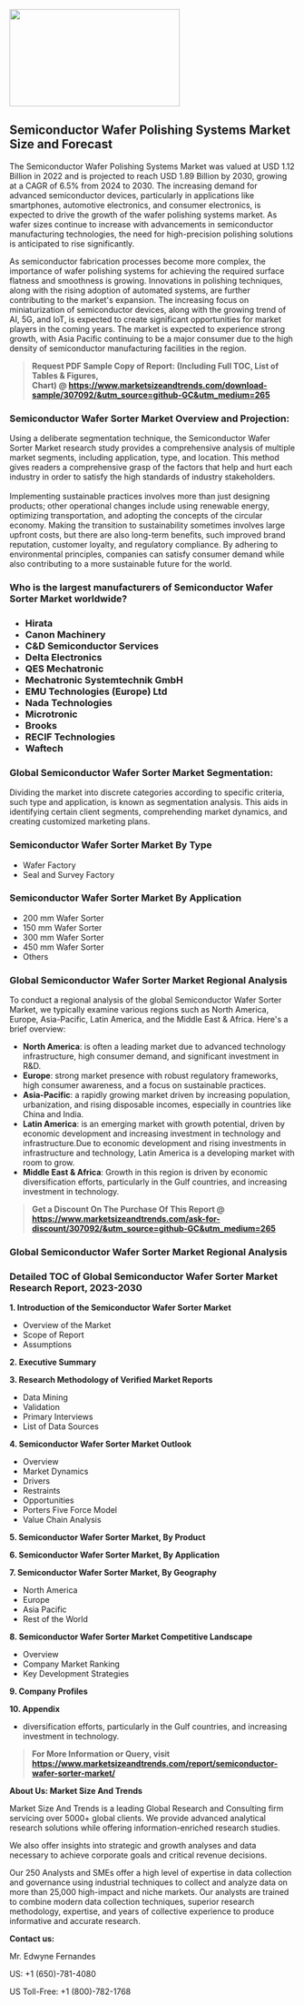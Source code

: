 <p><img class="alignnone size-medium wp-image-20088" src="https://ffe5etoiles.com/wp-content/uploads/2024/12/MST1-300x171.png" alt="" width="300" height="171" /></p><h2>Semiconductor Wafer Polishing Systems Market Size and Forecast</h2><p>The Semiconductor Wafer Polishing Systems Market was valued at USD 1.12 Billion in 2022 and is projected to reach USD 1.89 Billion by 2030, growing at a CAGR of 6.5% from 2024 to 2030. The increasing demand for advanced semiconductor devices, particularly in applications like smartphones, automotive electronics, and consumer electronics, is expected to drive the growth of the wafer polishing systems market. As wafer sizes continue to increase with advancements in semiconductor manufacturing technologies, the need for high-precision polishing solutions is anticipated to rise significantly.</p><p>As semiconductor fabrication processes become more complex, the importance of wafer polishing systems for achieving the required surface flatness and smoothness is growing. Innovations in polishing techniques, along with the rising adoption of automated systems, are further contributing to the market's expansion. The increasing focus on miniaturization of semiconductor devices, along with the growing trend of AI, 5G, and IoT, is expected to create significant opportunities for market players in the coming years. The market is expected to experience strong growth, with Asia Pacific continuing to be a major consumer due to the high density of semiconductor manufacturing facilities in the region.</p></p><blockquote id="" class=""><strong>Request PDF Sample Copy of Report: (Including Full TOC, List of Tables &amp; Figures, Chart)&nbsp;@&nbsp;<strong><a href="https://www.marketsizeandtrends.com/download-sample/307092/&utm_source=github-GC&utm_medium=265" target="_blank">https://www.marketsizeandtrends.com/download-sample/307092/&utm_source=github-GC&utm_medium=265</a></strong></strong></blockquote><h3 id="" class="">Semiconductor Wafer Sorter Market&nbsp;Overview and Projection:</h3><p id="" class="">Using a deliberate segmentation technique, the Semiconductor Wafer Sorter Market research study provides a comprehensive analysis of multiple market segments, including application, type, and location. This method gives readers a comprehensive grasp of the factors that help and hurt each industry in order to satisfy the high standards of industry stakeholders. <br /> <br />Implementing sustainable practices involves more than just designing products; other operational changes include using renewable energy, optimizing transportation, and adopting the concepts of the circular economy. Making the transition to sustainability sometimes involves large upfront costs, but there are also long-term benefits, such improved brand reputation, customer loyalty, and regulatory compliance. By adhering to environmental principles, companies can satisfy consumer demand while also contributing to a more sustainable future for the world.</p><h3 id="" class="">Who is the largest manufacturers of&nbsp;Semiconductor Wafer Sorter Market worldwide?</h3><h3 class=""><p><ul><li>Hirata </li><li> Canon Machinery </li><li> C&D Semiconductor Services </li><li> Delta Electronics </li><li> QES Mechatronic </li><li> Mechatronic Systemtechnik GmbH </li><li> EMU Technologies (Europe) Ltd </li><li> Nada Technologies </li><li> Microtronic </li><li> Brooks </li><li> RECIF Technologies </li><li> Waftech</li></ul></p></h3><h3 id="" class="">Global&nbsp;Semiconductor Wafer Sorter Market Segmentation:</h3><p id="" class="">Dividing the market into discrete categories according to specific criteria, such type and application, is known as segmentation analysis. This aids in identifying certain client segments, comprehending market dynamics, and creating customized marketing plans.</p><h3 id="" class="">Semiconductor Wafer Sorter Market&nbsp;By Type</h3><p><p><ul><li>Wafer Factory</li><li> Seal and Survey Factory</p></li></ul></p></p><h3 id="" class="">Semiconductor Wafer Sorter Market&nbsp;By Application</h3><p class=""><p><ul><li>200 mm Wafer Sorter</li><li> 150 mm Wafer Sorter</li><li> 300 mm Wafer Sorter</li><li> 450 mm Wafer Sorter</li><li> Others</li></ul></p></p><h3 id="" class="">Global Semiconductor Wafer Sorter Market Regional Analysis</h3><p id="" class="">To conduct a regional analysis of the global Semiconductor Wafer Sorter Market, we typically examine various regions such as North America, Europe, Asia-Pacific, Latin America, and the Middle East &amp; Africa. Here's a brief overview:</p><ul><li><strong>North America</strong>: is often a leading market due to advanced technology infrastructure, high consumer demand, and significant investment in R&amp;D.</li><li><strong>Europe</strong>: strong market presence with robust regulatory frameworks, high consumer awareness, and a focus on sustainable practices.</li><li><strong>Asia-Pacific</strong>: a rapidly growing market driven by increasing population, urbanization, and rising disposable incomes, especially in countries like China and India.</li><li><strong>Latin America</strong>: is an emerging market with growth potential, driven by economic development and increasing investment in technology and infrastructure.Due to economic development and rising investments in infrastructure and technology, Latin America is a developing market with room to grow.</li><li><strong>Middle East &amp; Africa</strong>: Growth in this region is driven by economic diversification efforts, particularly in the Gulf countries, and increasing investment in technology.</li></ul><blockquote id="" class=""><strong>Get a Discount On The Purchase Of This Report @ <strong><a href="https://www.marketsizeandtrends.com/ask-for-discount/307092/&utm_source=github-GC&utm_medium=265" target="_blank">https://www.marketsizeandtrends.com/ask-for-discount/307092/&utm_source=github-GC&utm_medium=265</a></strong></strong></blockquote><h3 id="" class="">Global Semiconductor Wafer Sorter Market Regional Analysis</h3><h3 id="" class="">Detailed TOC of Global Semiconductor Wafer Sorter Market Research Report, 2023-2030</h3><p id="" class=""><strong>1. Introduction of the Semiconductor Wafer Sorter Market</strong></p><ul><li>Overview of the Market</li><li>Scope of Report</li><li>Assumptions</li></ul><p id="" class=""><strong>2. Executive Summary</strong></p><p id="" class=""><strong>3. Research Methodology of Verified Market Reports</strong></p><ul><li>Data Mining</li><li>Validation</li><li>Primary Interviews</li><li>List of Data Sources</li></ul><p id="" class=""><strong>4. Semiconductor Wafer Sorter Market Outlook</strong></p><ul><li>Overview</li><li>Market Dynamics</li><li>Drivers</li><li>Restraints</li><li>Opportunities</li><li>Porters Five Force Model</li><li>Value Chain Analysis</li></ul><p id="" class=""><strong>5. Semiconductor Wafer Sorter Market, By Product</strong></p><p id="" class=""><strong>6. Semiconductor Wafer Sorter Market, By Application</strong></p><p id="" class=""><strong>7. Semiconductor Wafer Sorter Market, By Geography</strong></p><ul><li>North America</li><li>Europe</li><li>Asia Pacific</li><li>Rest of the World</li></ul><p id="" class=""><strong>8. Semiconductor Wafer Sorter Market Competitive Landscape</strong></p><ul><li>Overview</li><li>Company Market Ranking</li><li>Key Development Strategies</li></ul><p id="" class=""><strong>9. Company Profiles</strong></p><p id="" class=""><strong>10. Appendix</strong></p><ul><li>diversification efforts, particularly in the Gulf countries, and increasing investment in technology.</li></ul><blockquote id="" class=""><strong>For More Information or Query, visit <strong><strong><a href="https://www.marketsizeandtrends.com/report/semiconductor-wafer-sorter-market/" target="_blank">https://www.marketsizeandtrends.com/report/semiconductor-wafer-sorter-market/</a></strong></strong></strong></blockquote><p id="" class=""><strong>About Us: Market Size And Trends</strong></p><p id="" class="">Market Size And Trends is a leading Global Research and Consulting firm servicing over 5000+ global clients. We provide advanced analytical research solutions while offering information-enriched research studies.</p><p id="" class="">We also offer insights into strategic and growth analyses and data necessary to achieve corporate goals and critical revenue decisions.</p><p id="" class="">Our 250 Analysts and SMEs offer a high level of expertise in data collection and governance using industrial techniques to collect and analyze data on more than 25,000 high-impact and niche markets. Our analysts are trained to combine modern data collection techniques, superior research methodology, expertise, and years of collective experience to produce informative and accurate research.</p><p id="" class=""><strong>Contact us:</strong></p><p id="" class="">Mr. Edwyne Fernandes</p><p id="" class="">US: +1 (650)-781-4080</p><p id="" class="">US Toll-Free: +1 (800)-782-1768</p>
